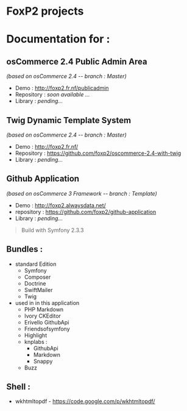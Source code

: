FoxP2 projects
========

# Documentation for :

## osCommerce 2.4 Public Admin Area 
  *(based on osCommerce 2.4 -- branch : Master)*

  * Demo : http://foxp2.fr.nf/publicadmin
  * Repository : *soon available ...*
  * Library :  *pending...*

## Twig Dynamic Template System 
  *(based on osCommerce 2.4 -- branch : Master)*

  * Demo : http://foxp2.fr.nf/
  * Repository : https://github.com/foxp2/oscommerce-2.4-with-twig
  * Library :  *pending...*

## Github Application 
  *(based on osCommerce 3 Framework -- branch : Template)*

  * Demo : http://foxp2.alwaysdata.net/
  * repository : https://github.com/foxp2/github-application
  * Library :  *pending...*

> Build with Symfony 2.3.3

## Bundles :

* standard Edition
  * Symfony
  * Composer
  * Doctrine
  * SwiftMailer
  * Twig
* used in in this application
  * PHP Markdown
  * Ivory CKEditor
  * Erivello GithubApi
  * Friendsofsymfony
  * Highlight
  * knplabs :
      * GithubApi
      * Markdown
      * Snappy
  * Buzz

## Shell :

* wkhtmltopdf - https://code.google.com/p/wkhtmltopdf/